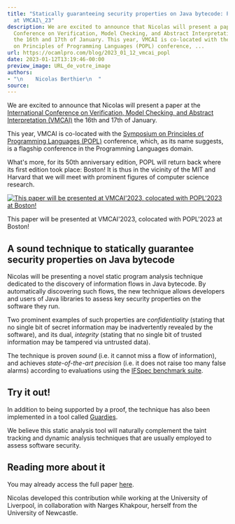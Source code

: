 ```yaml
---
title: "Statically guaranteeing security properties on Java bytecode: Paper presentation
  at VMCAI\_23"
description: We are excited to announce that Nicolas will present a paper at the International
  Conference on Verification, Model Checking, and Abstract Interpretation (VMCAI)
  the 16th and 17th of January. This year, VMCAI is co-located with the Symposium
  on Principles of Programming Languages (POPL) conference, ...
url: https://ocamlpro.com/blog/2023_01_12_vmcai_popl
date: 2023-01-12T13:19:46-00:00
preview_image: URL_de_votre_image
authors:
- "\n    Nicolas Berthier\n  "
source:
---
```


<p></p>
<p>We are excited to announce that Nicolas will present a paper at the <a href="https://popl23.sigplan.org/home/VMCAI-2023">International Conference on Verification, Model Checking, and Abstract Interpretation (VMCAI)</a> the 16th and 17th of January.</p>
<p>This year, VMCAI is co-located with the <a href="https://popl23.sigplan.org/">Symposium on Principles of Programming Languages (POPL)</a> conference, which, as its name suggests, is a flagship conference in the Programming Languages domain.</p>
<p>What's more, for its 50th anniversary edition, POPL will return back where its first edition took place: Boston!
It is thus in the vicinity of the MIT and Harvard that we will meet with prominent figures of computer science research.</p>
<p>
</p><div class="figure">
  <p>
    <a href="https://ocamlpro.com/blog/assets/img/popl2023.jpg">
      <img src="https://ocamlpro.com/blog/assets/img/popl2023.jpg" alt="This paper will be presented at VMCAI'2023, colocated with POPL'2023 at Boston!"/>
    </a>
    </p><div class="caption">
      This paper will be presented at VMCAI'2023, colocated with POPL'2023 at Boston!
    </div>
  
</div>


<h2>A sound technique to statically guarantee security properties on Java bytecode</h2>
<p>Nicolas will be presenting a novel static program analysis technique dedicated to the discovery of information flows in Java bytecode.
By automatically discovering such flows, the new technique allows developers and users of Java libraries to assess key security properties on the software they run.</p>
<p>Two prominent examples of such properties are <em>confidentiality</em> (stating that no single bit of secret information may be inadvertently revealed by the software), and its dual, <em>integrity</em> (stating that no single bit of trusted information may be tampered via untrusted data).</p>
<p>The technique is proven <em>sound</em> (i.e. it cannot miss a flow of information), and achieves <em>state-of-the-art precision</em> (i.e. it does not raise too many false alarms) according to evaluations using the <a href="https://pp.ipd.kit.edu/uploads/publikationen/ifspec18nordsec.pdf">IFSpec benchmark suite</a>.</p>
<h2>Try it out!</h2>
<p>In addition to being supported by a proof, the technique has also been implemented in a tool called <a href="http://nberth.space/symmaries">Guardies</a>.</p>
<p>We believe this static analysis tool will naturally complement the taint tracking and dynamic analysis techniques that are usually employed to assess software security.</p>
<h2>Reading more about it</h2>
<p>You may already access the full paper <a href="https://arxiv.org/abs/2211.03450">here</a>.</p>
<p>Nicolas developed this contribution while working at the University of Liverpool, in collaboration with Narges Khakpour, herself from the University of Newcastle.</p>

